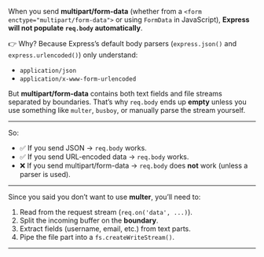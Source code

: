 
When you send **multipart/form-data** (whether from a `<form enctype="multipart/form-data">` or using `FormData` in JavaScript), **Express will not populate `req.body` automatically**.

👉 Why?
Because Express’s default body parsers (`express.json()` and `express.urlencoded()`) only understand:

* `application/json`
* `application/x-www-form-urlencoded`

But **multipart/form-data** contains both text fields and file streams separated by boundaries. That’s why `req.body` ends up **empty** unless you use something like `multer`, `busboy`, or manually parse the stream yourself.

---

So:

* ✅ If you send JSON → `req.body` works.
* ✅ If you send URL-encoded data → `req.body` works.
* ❌ If you send multipart/form-data → `req.body` does **not** work (unless a parser is used).

---

Since you said you don’t want to use **multer**, you’ll need to:

1. Read from the request stream (`req.on('data', ...)`).
2. Split the incoming buffer on the **boundary**.
3. Extract fields (username, email, etc.) from text parts.
4. Pipe the file part into a `fs.createWriteStream()`.

---
